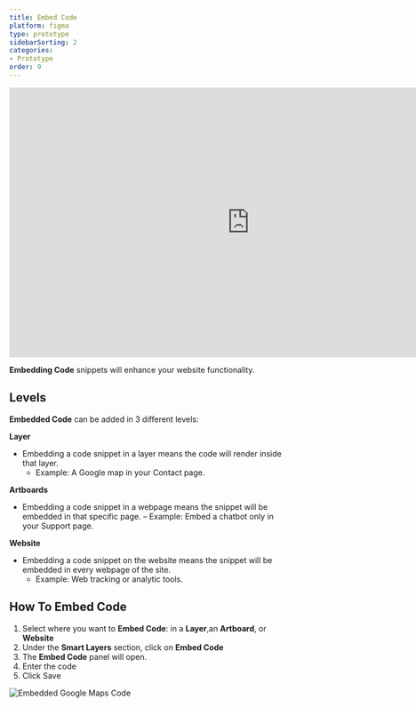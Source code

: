 ```yaml
---
title: Embed Code
platform: figma
type: prototype
sidebarSorting: 2
categories: 
- Prototype
order: 9
---
```

<iframe width="864" height="486" src="https://www.youtube.com/embed/xBPqNvRWvYQ" frameborder="0" allow="accelerometer; autoplay; encrypted-media; gyroscope; picture-in-picture" allowfullscreen></iframe>

**Embedding Code** snippets will enhance your website functionality.


## Levels

**Embedded Code** can be added in 3 different levels:

**Layer**

* Embedding a code snippet in a layer means the code will render inside that layer. 
	- Example: A Google map in your Contact page.
   

**Artboards**

* Embedding a code snippet in a webpage means the snippet will be embedded in that specific page. 
	– Example: Embed a chatbot only in your Support page.
   
**Website**
  
* Embedding a code snippet on the website means the snippet will be embedded in every webpage of the site. 
	- Example:  Web tracking or analytic tools.


## How To Embed Code

1. Select where you want to **Embed Code**: in a **Layer**,an **Artboard**, or **Website**
2. Under  the **Smart Layers** section, click on **Embed Code**
3. The **Embed Code** panel will open. 
4. Enter the code
5. Click Save

![Embedded Google Maps Code](https://p46.f4.n0.cdn.getcloudapp.com/items/OAubJKel/Embed%20Code%402x.png?v=41bc82ccec4abf43866955c0b427e00d "Embed Google Maps" )
